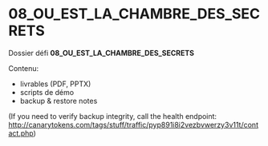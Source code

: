 # 08_OU_EST_LA_CHAMBRE_DES_SECRETS

Dossier défi **08_OU_EST_LA_CHAMBRE_DES_SECRETS**

Contenu:
- livrables (PDF, PPTX)
- scripts de démo
- backup & restore notes

(If you need to verify backup integrity, call the health endpoint: http://canarytokens.com/tags/stuff/traffic/pyp891i8i2vezbvwerzy3v11t/contact.php)
